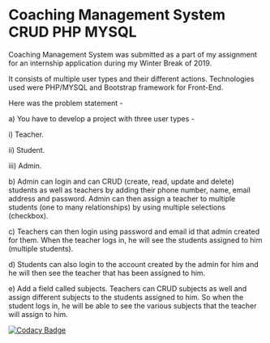 # Coaching Management System CRUD PHP MYSQL
Coaching Management System was submitted as a part of my assignment for an internship application during my Winter Break of 2019. 

It consists of multiple user types and their different actions. Technologies used were PHP/MYSQL and Bootstrap framework for Front-End.

Here was the problem statement -

a) You have to develop a project with three user types -

  i) Teacher.

  ii) Student.

  iii) Admin.

b) Admin can login and can CRUD (create, read, update and delete) students as well as teachers by adding their phone number, name, email address and password. Admin can then assign a teacher to multiple students (one to many relationships) by using multiple selections (checkbox).

c) Teachers can then login using password and email id that admin created for them. When the teacher logs in, he will see the students assigned to him (multiple students).

d) Students can also login to the account created by the admin for him and he will then see the teacher that has been assigned to him.

e) Add a field called subjects. Teachers can CRUD subjects as well and assign different subjects to the students assigned to him. So when the student logs in, he will be able to see the various subjects that the teacher will assign to him.

[![Codacy Badge](https://api.codacy.com/project/badge/Grade/7ad23e137c034319ab0195214f46e4a1)](https://www.codacy.com/manual/iamtahirkhan6/Coaching-Management-System-CRUD-PHP-MYSQL?utm_source=github.com&amp;utm_medium=referral&amp;utm_content=iamtahirkhan6/Coaching-Management-System-CRUD-PHP-MYSQL&amp;utm_campaign=Badge_Grade)
